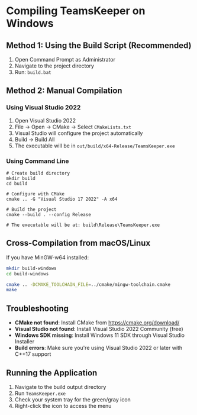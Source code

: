 # Compiling TeamsKeeper on Windows

## Method 1: Using the Build Script (Recommended)

1. Open Command Prompt as Administrator
2. Navigate to the project directory
3. Run: `build.bat`

## Method 2: Manual Compilation

### Using Visual Studio 2022

1. Open Visual Studio 2022
2. File → Open → CMake → Select `CMakeLists.txt`
3. Visual Studio will configure the project automatically
4. Build → Build All
5. The executable will be in `out/build/x64-Release/TeamsKeeper.exe`

### Using Command Line

```batch
# Create build directory
mkdir build
cd build

# Configure with CMake
cmake .. -G "Visual Studio 17 2022" -A x64

# Build the project
cmake --build . --config Release

# The executable will be at: build\Release\TeamsKeeper.exe
```

## Cross-Compilation from macOS/Linux

If you have MinGW-w64 installed:

```bash
mkdir build-windows
cd build-windows

cmake .. -DCMAKE_TOOLCHAIN_FILE=../cmake/mingw-toolchain.cmake
make
```

## Troubleshooting

- **CMake not found**: Install CMake from https://cmake.org/download/
- **Visual Studio not found**: Install Visual Studio 2022 Community (free)
- **Windows SDK missing**: Install Windows 11 SDK through Visual Studio Installer
- **Build errors**: Make sure you're using Visual Studio 2022 or later with C++17 support

## Running the Application

1. Navigate to the build output directory
2. Run `TeamsKeeper.exe`
3. Check your system tray for the green/gray icon
4. Right-click the icon to access the menu